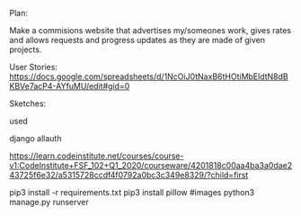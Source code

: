 Plan:

Make a commisions website that advertises my/someones work, gives rates and allows requests and progress updates as they are made of given projects. 

User Stories:
https://docs.google.com/spreadsheets/d/1NcOiJ0tNaxB6tHOtiMbEldtN8dBKBVe7acP4-AYfuMU/edit#gid=0

Sketches:



used

django
allauth

https://learn.codeinstitute.net/courses/course-v1:CodeInstitute+FSF_102+Q1_2020/courseware/4201818c00aa4ba3a0dae243725f6e32/a5315728ccdf4f0792a0bc3c349e8329/?child=first

pip3 install -r requirements.txt
pip3 install pillow #images
python3 manage.py runserver